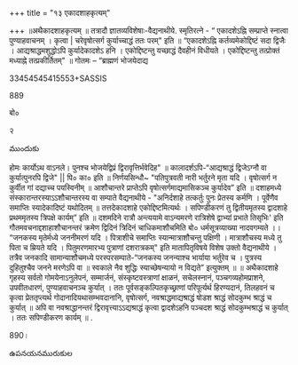 +++
title = "१३ एकादशाहकृत्यम्"

+++
॥अथैकादशाहकृत्यम् ॥ तत्रादौ ज्ञातव्यविशेषाः-वैद्यनाथीये. स्मृतिरत्ने - “ एकादशेऽह्नि सम्प्राप्ते स्नात्वा पुण्याहवाचनम् । कृत्वा | चरेवृषोत्सर्ग कुर्याच्चाद्धं ततः परम्" इति ॥ “एकादशेऽह्नि कर्तव्यमेकोद्दिष्टं सदा द्विजैः । आद्यश्राद्धमशुद्धोऽपि कुर्यादेकादशेऽ हनि । एकोद्दिष्टन्तु यच्छाद्धं दैवहीनं विधीयते । एकोद्दिष्टन्तु तत्प्रोक्तं मध्याह्ने तत्प्रकीर्तितम्" ॥ गोतमः – “ब्राह्मणं भोजयेदाद्य

33454545415553+SASSIS

889

बो०

२

ముందుకు

होमः कार्योऽथ वाऽनले। पुनश्च भोजयेद्विप्रं द्विरावृत्तिर्भवेदिह" ॥ कालादर्शऽपि-“आद्यश्राद्धं द्विजेऽग्नौ वा कुर्यात्पुनरपि द्विजे" || पि० का० इति ॥ निर्णयसिन्धौ~ "पतिपुत्रवती नारी भर्तुरने मृता यदि । वृषोत्सर्ग न कुर्वीत गां दद्याच्च पयस्विनीम् ॥ आशौचान्तरे प्राप्तेऽपि वृषोत्सर्गमाद्यमासिकञ्च कुर्यादेव” इति ॥ दशाहमध्ये संस्कारान्तरस्याऽऽशौचान्तरस्य वा सम्पाते वैद्यनाथीये - "अनिर्दशाहे तत्कर्तुः पुनः प्रेतस्य कर्मणि । पूर्वेणैव समाप्तिः स्यादेकादिष्टं यथोदितम् ॥ तत्तदेकादशाहे एकोद्दिष्टमित्यर्थः । सपिण्डीकरणं तु द्वितीयमृतस्य द्वादशाहे प्रथममृतस्य त्रिपक्षे कार्यम्” इति ॥ दशमदिने रात्रौ अन्त्ययामे वाऽन्यमरणे रात्रिशेषे द्वाभ्यां प्रभाते तिसृभिः' इति गौतमवचनाद्दशाहाशौचानन्तरं क्रमेण द्विदिनं त्रिदिनं चाधिकमाशौचमिति बो० धर्मसूत्रव्याख्या नादवगम्यते ।। “जनकस्य मृतेर्मध्ये जननीमरणं यदि । पित्राशीचे समाप्तिः स्यान्मात्राशौचन्तु पक्षिणी । मात्राशौचस्य मध्ये तु पिता च म्रियते यदि । पितुमरणमारभ्य पुत्राणां दशरात्रकम्" इति मातापितृविषये विशेष उक्तो वैद्यनाथीये । तत्रैव जनकादि सामान्याशौचमध्ये परस्परसम्पाते-“जनकस्य जनन्याश्च भार्याया भर्तुरेव च । पुत्रस्य दुहितुश्चैव जनने मरणेऽपि वा ॥ स्वकाले नैव शुद्धिः स्याच्छेषन्यायो न विद्यते” इत्युक्तम् ॥ ॥ अथैकादशाहे गृहस्य सर्वतो गोमयेनाऽनुलेपनं, सम्मार्जनं, संस्कृष्टवस्त्राणां क्षाळनं, सचेलस्नानं, पञ्चगव्यहोमप्राशने, उपवीतधारणं, पुण्याहवाचनञ्च कुर्यात् । ततः पूर्वसङ्कल्पितकृच्छ्राणां परिपूर्त्यर्थ हिरण्यदानं, तिलहवनं च कृत्वा प्रेततृप्त्यर्थ गोदानादियथासम्भवदानानि, वृषोत्सर्ग, नवश्राद्धमाद्यश्राद्धं षोडश श्राद्धं सोदकुम्भ श्राद्धं च कुर्यात् ॥ अपि वा नवश्राद्धानन्तरं द्विरावृत्त्याऽऽद्यश्राद्धं कृत्वा द्वादशेऽहनि पञ्चदश श्राद्धं सोदकुम्भश्राद्धं च कुर्यात् । ततः सपिण्डीकरण कार्यम् ॥ .

890।

ఉపనయనమురుకుల
